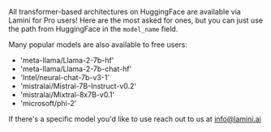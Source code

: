 All transformer-based architectures on HuggingFace are available via Lamini for Pro users! Here are the most asked for ones, but you can just use the path from HuggingFace in the `model_name` field.

Many popular models are also available to free users:

- 'meta-llama/Llama-2-7b-hf'
- 'meta-llama/Llama-2-7b-chat-hf'
- 'Intel/neural-chat-7b-v3-1'
- 'mistralai/Mistral-7B-Instruct-v0.2'
- 'mistralai/Mixtral-8x7B-v0.1'
- 'microsoft/phi-2'

If there's a specific model you'd like to use reach out to us at info@lamini.ai

<!-- | Model name (size) | `model_name` field | Context size | Tier | Jobs per month (limit)
| ----------------- | ------------------ | ------------ | ---- | ------------------ |
| Llama 2 Chat (7B) | `meta-llama/Llama-2-7b-chat-hf` | 4096 | Free | 1 |
| Llama 2 Chat (7B) | `meta-llama/Llama-2-7b-chat-hf` | 4096 | Pro | 20 |
| Llama 2 Chat (13B) | `meta-llama/Llama-2-13b-chat-hf` | 4096 | Pro | 20 |
| Llama 2 Chat (13B) | `meta-llama/Llama-2-13b-chat-hf` | 4096 | Organization | Unlimited |
| Llama 2 Chat (70B) | `meta-llama/Llama-2-70b-chat-hf` | 4096 | Pro | 20 |
| Llama 2 Chat (70B) | `meta-llama/Llama-2-70b-chat-hf` | 4096 | Organization | Unlimited |
| Mistral Instruct (7B) | `mistralai/Mistral-7B-Instruct-v0.1` | 4096 | Pro | 20 |
| Mistral Instruct (7B) | `mistralai/Mistral-7B-Instruct-v0.1` | 4096 | Organization | Unlimited |
| Top of 7B LLM Leaderboard | see [leaderboard](https://huggingface.co/spaces/HuggingFaceH4/open_llm_leaderboard) | xxxxxx | Pro | 20 |
| Top of 7B LLM Leaderboard | see [leaderboard](https://huggingface.co/spaces/HuggingFaceH4/open_llm_leaderboard) | xxxxxx | Organization | Unlimited | -->
